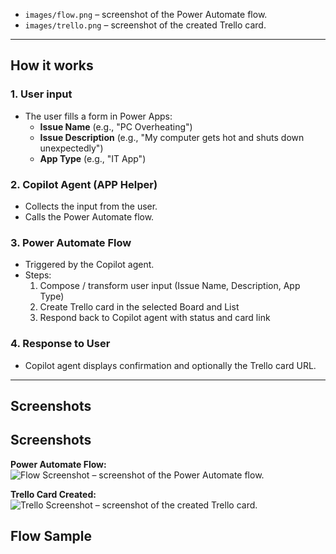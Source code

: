 - `images/flow.png` – screenshot of the Power Automate flow.
- `images/trello.png` – screenshot of the created Trello card.

---

## How it works

### 1. User input
- The user fills a form in Power Apps:
  - **Issue Name** (e.g., "PC Overheating")
  - **Issue Description** (e.g., "My computer gets hot and shuts down unexpectedly")
  - **App Type** (e.g., "IT App")

### 2. Copilot Agent (APP Helper)
- Collects the input from the user.
- Calls the Power Automate flow.

### 3. Power Automate Flow
- Triggered by the Copilot agent.
- Steps:
  1. Compose / transform user input (Issue Name, Description, App Type)
  2. Create Trello card in the selected Board and List
  3. Respond back to Copilot agent with status and card link

### 4. Response to User
- Copilot agent displays confirmation and optionally the Trello card URL.

---

## Screenshots

## Screenshots

**Power Automate Flow:**  
![Flow Screenshot](images/flow.png) – screenshot of the Power Automate flow.

**Trello Card Created:**  
![Trello Screenshot](images/trello.png) – screenshot of the created Trello card.

   

## Flow Sample

